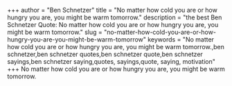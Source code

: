 +++
author = "Ben Schnetzer"
title = "No matter how cold you are or how hungry you are, you might be warm tomorrow."
description = "the best Ben Schnetzer Quote: No matter how cold you are or how hungry you are, you might be warm tomorrow."
slug = "no-matter-how-cold-you-are-or-how-hungry-you-are-you-might-be-warm-tomorrow"
keywords = "No matter how cold you are or how hungry you are, you might be warm tomorrow.,ben schnetzer,ben schnetzer quotes,ben schnetzer quote,ben schnetzer sayings,ben schnetzer saying,quotes, sayings,quote, saying, motivation"
+++
No matter how cold you are or how hungry you are, you might be warm tomorrow.
